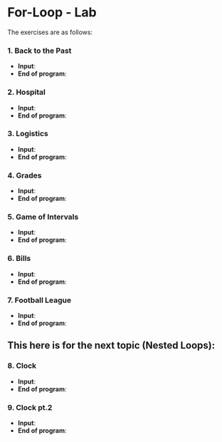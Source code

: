 # For-Loop - Lab

The exercises are as follows:

### 1. Back to the Past
> 
  - **Input**:
  - **End of program**:

### 2. Hospital
> 
  - **Input**:
  - **End of program**:
  
### 3. Logistics
> 
  - **Input**:
  - **End of program**:
  
### 4. Grades
> 
  - **Input**:
  - **End of program**:
  
### 5. Game of Intervals
> 
  - **Input**:
  - **End of program**:
  
### 6. Bills
> 
  - **Input**:
  - **End of program**:
  
### 7. Football League
> 
  - **Input**:
  - **End of program**:

## This here is for the next topic (Nested Loops):
### 8. Clock
> 
  - **Input**:
  - **End of program**:
  
### 9. Clock pt.2
> 
  - **Input**:
  - **End of program**:
